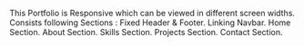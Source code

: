 This Portfolio is Responsive which can be viewed in different screen widths.
Consists following Sections :
Fixed Header & Footer.
Linking Navbar.
Home Section.
About Section.
Skills Section.
Projects Section.
Contact Section.

